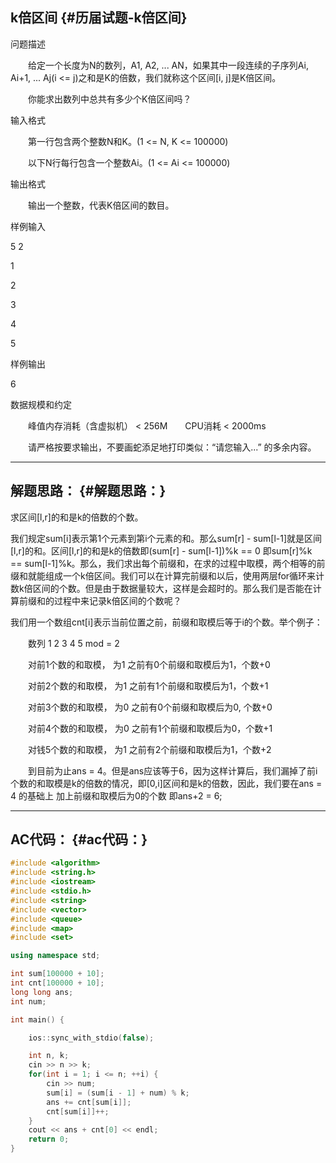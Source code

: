 ## k倍区间 {#历届试题-k倍区间}

问题描述

　　给定一个长度为N的数列，A1, A2, ... AN，如果其中一段连续的子序列Ai, Ai+1, ... Aj\(i &lt;= j\)之和是K的倍数，我们就称这个区间\[i, j\]是K倍区间。

　　你能求出数列中总共有多少个K倍区间吗？

输入格式

　　第一行包含两个整数N和K。\(1 &lt;= N, K &lt;= 100000\)

　　以下N行每行包含一个整数Ai。\(1 &lt;= Ai &lt;= 100000\)

输出格式

　　输出一个整数，代表K倍区间的数目。

样例输入

5 2

1

2

3

4

5

样例输出

6

数据规模和约定

　　峰值内存消耗（含虚拟机） &lt; 256M　　CPU消耗 &lt; 2000ms

　　请严格按要求输出，不要画蛇添足地打印类似：“请您输入...” 的多余内容。

---

## 解题思路： {#解题思路：}

求区间\[l,r\]的和是k的倍数的个数。

我们规定sum\[i\]表示第1个元素到第i个元素的和。那么sum\[r\] - sum\[l-1\]就是区间\[l,r\]的和。区间\[l,r\]的和是k的倍数即\(sum\[r\] - sum\[l-1\]\)%k == 0 即sum\[r\]%k == sum\[l-1\]%k。那么，我们求出每个前缀和，在求的过程中取模，两个相等的前缀和就能组成一个k倍区间。我们可以在计算完前缀和以后，使用两层for循环来计数k倍区间的个数。但是由于数据量较大，这样是会超时的。那么我们是否能在计算前缀和的过程中来记录k倍区间的个数呢？

我们用一个数组cnt\[i\]表示当前位置之前，前缀和取模后等于i的个数。举个例子：

　　数列 1 2 3 4 5 mod = 2

　　对前1个数的和取模， 为1 之前有0个前缀和取模后为1，个数+0

　　对前2个数的和取模， 为1 之前有1个前缀和取模后为1，个数+1

　　对前3个数的和取模， 为0 之前有0个前缀和取模后为0, 个数+0

　　对前4个数的和取模， 为0 之前有1个前缀和取模后为0，个数+1

　　对钱5个数的和取模， 为1 之前有2个前缀和取模后为1，个数+2

　　到目前为止ans = 4。但是ans应该等于6，因为这样计算后，我们漏掉了前i个数的和取模是k的倍数的情况，即\[0,i\]区间和是k的倍数，因此，我们要在ans = 4 的基础上 加上前缀和取模后为0的个数 即ans+2 = 6;

---

## AC代码： {#ac代码：}

```cpp
#include <algorithm>
#include <string.h>
#include <iostream>
#include <stdio.h>
#include <string>
#include <vector>
#include <queue>
#include <map>
#include <set>

using namespace std;

int sum[100000 + 10];
int cnt[100000 + 10];
long long ans;
int num;

int main() {

    ios::sync_with_stdio(false);

    int n, k;
    cin >> n >> k;
    for(int i = 1; i <= n; ++i) {
        cin >> num;
        sum[i] = (sum[i - 1] + num) % k;
        ans += cnt[sum[i]];
        cnt[sum[i]]++;
    }    
    cout << ans + cnt[0] << endl;
    return 0;
}
```



